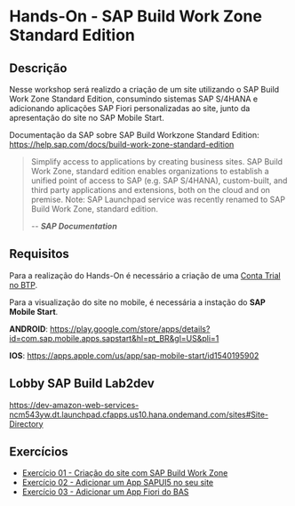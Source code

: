 # Hands-On - SAP Build Work Zone Standard Edition

## Descrição
Nesse workshop será realizdo a criação de um site utilizando o SAP Build Work Zone Standard Edition, consumindo sistemas SAP S/4HANA e adicionando aplicações SAP Fiori personalizadas ao site, junto da apresentação do site no SAP Mobile Start. 

Documentação da SAP sobre SAP Build Workzone Standard Edition:
https://help.sap.com/docs/build-work-zone-standard-edition

>   
> Simplify access to applications by creating business sites. SAP Build Work Zone, standard edition enables organizations to establish a unified point of access to SAP (e.g. SAP S/4HANA), custom-built, and third party applications and extensions, both on the cloud and on premise. Note: SAP Launchpad service was recently renamed to SAP Build Work Zone, standard edition.
>
> -- <cite>**SAP Documentation**</cite>

## Requisitos

Para a realização do Hands-On é necessário a criação de uma [Conta Trial no BTP](https://www.sap.com/products/technology-platform/pricing.html?trial=https%3A%2F%2Fwww.sap.com%2Fregistration%2Ftrial.908cb719-0e03-421c-a091-daca045f0acc.html).

Para a visualização do site no mobile, é necessária a instação do **SAP Mobile Start**.

**ANDROID**:
https://play.google.com/store/apps/details?id=com.sap.mobile.apps.sapstart&hl=pt_BR&gl=US&pli=1

**IOS**:
https://apps.apple.com/us/app/sap-mobile-start/id1540195902

## Lobby SAP Build Lab2dev

https://dev-amazon-web-services-ncm543yw.dt.launchpad.cfapps.us10.hana.ondemand.com/sites#Site-Directory

## Exercícios
- [Exercício 01 - Criação do site com SAP Build Work Zone](exercises/ex1/README.md)
- [Exercício 02 - Adicionar um App SAPUI5 no seu site](exercises/ex2/README.md)
- [Exercício 03 - Adicionar um App Fiori do BAS](/exercises/ex3/README.md)